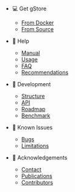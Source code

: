 * :computer: Get gStore
  * [From Docker](DOCKER_DEPLOY.md)
  * [From Source](COMPILE.md)

* :memo: Help
  * [Manual](MANUAL.md)
  * [Usage](USAGE.md)
  * [FAQ](FAQ.md)
  * [Recommendations](TIPS.md)

* :rocket: Development
  * [Structure](STRUCT.md)
  * [API](API.md)
  * [Roadmap](PLAN.md)
  * [Benchmark](TEST.md)

* :bug: Known Issues
  * [Bugs](BUGS.md)
  * [Limitations](LIMIT.md)

* :rose: Acknowledgements
  * [Contact](MAIL.md)
  * [Publications](ESSAY.md)
  * [Contributors](THANK.md)
